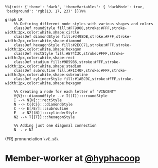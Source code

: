  
```mermaid
%%{init: {'theme': 'dark', 'themeVariables': { 'darkMode': true, 'background': 'rgb(13, 17, 23)' }}}%%

graph LR
    %% Defining different node styles with various shapes and colors
    classDef roundStyle fill:#FF9900,stroke:#FFF,stroke-width:2px,color:white,shape:circle
    classDef diamondStyle fill:#3498DB,stroke:#FFF,stroke-width:2px,color:white,shape:diamond
    classDef hexagonStyle fill:#2ECC71,stroke:#FFF,stroke-width:2px,color:white,shape:hexagon
    classDef rectStyle fill:#E74C3C,stroke:#FFF,stroke-width:2px,color:white,shape:rect
    classDef stadium fill:#9B59B6,stroke:#FFF,stroke-width:2px,color:white,shape:stadium
    classDef subroutine fill:#F1C40F,stroke:#FFF,stroke-width:2px,color:white,shape:subroutine
    classDef cylinderStyle fill:#1ABC9C,stroke:#FFF,stroke-width:2px,color:white,shape:hexagon
    
    %% Creating a node for each letter of "VINCENT"
    V{V}:::diamondStyle --> I((I)):::roundStyle
    I --> N[N]:::rectStyle
    N --> C{{C}}:::diamondStyle
    C --> E[/E/]:::subroutine
    E --> N2[(N)]:::cylinderStyle
    N2 --> T{{T}}:::hexagonStyle
    
    %% Adding just one diagonal connection
    N -.-> N2
```

(FR) pronunciation `\vɛ̃.sɑ̃\`

# Member-worker at [@hyphacoop](../../../../hyphacoop)  
<!--
**tripledoublev/tripledoublev** is a ✨ _special_ ✨ repository because its `README.md` (this file) appears on your GitHub profile.

Here are some ideas to get you started:

- 🔭 I’m currently working on ...
- 🌱 I’m currently learning ...
- 👯 I’m looking to collaborate on ...
- 🤔 I’m looking for help with ...
- 💬 Ask me about ...
- 📫 How to reach me: ...
- 😄 Pronouns: ...
- ⚡ Fun fact: ...
-->
